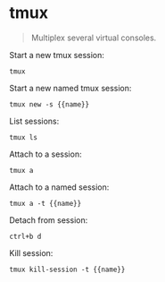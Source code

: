 tmux
====

> Multiplex several virtual consoles.

Start a new tmux session:

    tmux

Start a new named tmux session:

    tmux new -s {{name}}

List sessions:

    tmux ls

Attach to a session:

    tmux a

Attach to a named session:

    tmux a -t {{name}}

Detach from session:

    ctrl+b d

Kill session:

    tmux kill-session -t {{name}}
